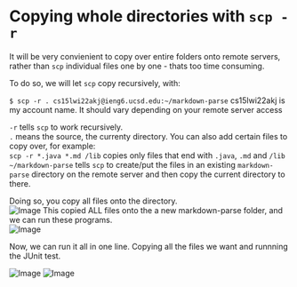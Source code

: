 # Copying whole directories with ```scp -r```
It will be very convienient to copy over entire folders onto remote servers,
rather than ```scp``` individual files one by one - thats too time consuming.

To do so, we will let ```scp``` copy recursively, with:

```$ scp -r . cs15lwi22akj@ieng6.ucsd.edu:~/markdown-parse``` 
cs15lwi22akj is my account name. It should vary depending on your remote server access
 
```-r``` tells ```scp``` to work recursively.\
```.``` means the source, the currenty directory. You can also add certain files to copy over, for example:\
```scp -r *.java *.md /lib``` copies only files that end with ```.java```, ```.md``` and ```/lib```\
```~/markdown-parse``` tells ```scp``` to create/put the files in an existing ```markdown-parse``` directory on the remote server and then copy the current directory to there.

 Doing so, you copy all files onto the directory.\
 ![Image](sc1.png)
This copied ALL files onto the a new markdown-parse folder, and we can run these programs.\
![Image](sc2.png)

Now, we can run it all in one line.
Copying all the files we want and runnning the JUnit test.

![Image](sc4.png)
![Image](sc3.png)